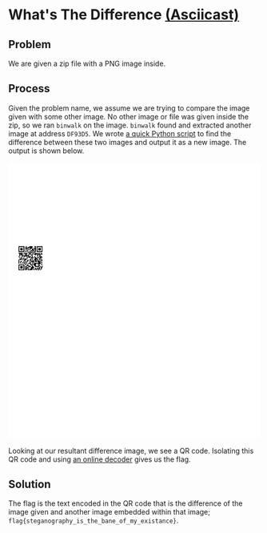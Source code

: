 # What's The Difference [(Asciicast)](https://asciinema.org/a/4o3l19jen3ei5lkzvem5lcbyg)
## Problem
We are given a zip file with a PNG image inside.

## Process
Given the problem name, we assume we are trying to compare the image given with
some other image. No other image or file was given inside the zip, so we ran `binwalk`
on the image. `binwalk` found and extracted another image at address `DF93D5`. We
wrote [a quick Python script](500a-whats-the-difference/script.py) to find the difference
between these two images and output it as a new image. The output is shown below.

![Script output](500a-whats-the-difference/result.png)

Looking at our resultant difference image, we see a QR code. Isolating this QR code
and using [an online decoder](http://zxing.org) gives us the flag.

## Solution
The flag is the text encoded in the QR code that is the difference of the image given
and another image embedded within that image; `flag{steganography_is_the_bane_of_my_existance}`.
